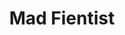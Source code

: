 ---
facebook: https://facebook.com/madfientist
logohandle: madfientist
sort: madfientist
title: Mad Fientist
twitter: https://x.com/madfientist
website: https://www.madfientist.com/
youtube: https://youtube.com/channel/UC1zPjXNeHzIrBVjNmCofPFw
---